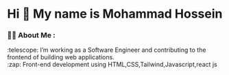 <div id="header" >
  <h1>  Hi 👋 My name is Mohammad Hossein </h1>
</div>
 <h3>👨‍💻 About Me :</h3>
<div>
   :telescope:  I’m working as a Software Engineer and contributing to the frontend of building web applications.</br>
   :zap: Front-end development using HTML,CSS,Tailwind,Javascript,react js
</div>

<!--
**mohammad-pro/mohammad-pro** is a ✨ _special_ ✨ repository because its `README.md` (this file) appears on your GitHub profile.

Here are some ideas to get you started:

- 🔭 I’m currently working on ...
- 🌱 I’m currently learning ...
- 👯 I’m looking to collaborate on ...
- 🤔 I’m looking for help with ...
- 💬 Ask me about ...
- 📫 How to reach me: ...
- 😄 Pronouns: ...
- ⚡ Fun fact: ...
-->
